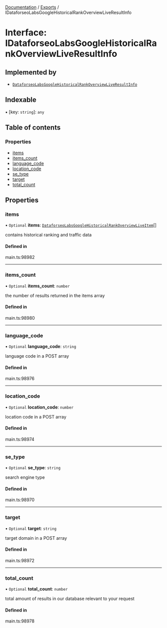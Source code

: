 [Documentation](../README.md) / [Exports](../modules.md) / IDataforseoLabsGoogleHistoricalRankOverviewLiveResultInfo

# Interface: IDataforseoLabsGoogleHistoricalRankOverviewLiveResultInfo

## Implemented by

- [`DataforseoLabsGoogleHistoricalRankOverviewLiveResultInfo`](../classes/DataforseoLabsGoogleHistoricalRankOverviewLiveResultInfo.md)

## Indexable

▪ [key: `string`]: `any`

## Table of contents

### Properties

- [items](IDataforseoLabsGoogleHistoricalRankOverviewLiveResultInfo.md#items)
- [items\_count](IDataforseoLabsGoogleHistoricalRankOverviewLiveResultInfo.md#items_count)
- [language\_code](IDataforseoLabsGoogleHistoricalRankOverviewLiveResultInfo.md#language_code)
- [location\_code](IDataforseoLabsGoogleHistoricalRankOverviewLiveResultInfo.md#location_code)
- [se\_type](IDataforseoLabsGoogleHistoricalRankOverviewLiveResultInfo.md#se_type)
- [target](IDataforseoLabsGoogleHistoricalRankOverviewLiveResultInfo.md#target)
- [total\_count](IDataforseoLabsGoogleHistoricalRankOverviewLiveResultInfo.md#total_count)

## Properties

### items

• `Optional` **items**: [`DataforseoLabsGoogleHistoricalRankOverviewLiveItem`](../classes/DataforseoLabsGoogleHistoricalRankOverviewLiveItem.md)[]

contains historical ranking and traffic data

#### Defined in

main.ts:98982

___

### items\_count

• `Optional` **items\_count**: `number`

the number of results returned in the items array

#### Defined in

main.ts:98980

___

### language\_code

• `Optional` **language\_code**: `string`

language code in a POST array

#### Defined in

main.ts:98976

___

### location\_code

• `Optional` **location\_code**: `number`

location code in a POST array

#### Defined in

main.ts:98974

___

### se\_type

• `Optional` **se\_type**: `string`

search engine type

#### Defined in

main.ts:98970

___

### target

• `Optional` **target**: `string`

target domain in a POST array

#### Defined in

main.ts:98972

___

### total\_count

• `Optional` **total\_count**: `number`

total amount of results in our database relevant to your request

#### Defined in

main.ts:98978
